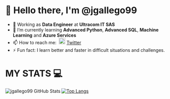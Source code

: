 # 👋 Hello there, I'm **@jgallego99**
- 🔭 Working as **Data Engineer** at **Ultracom IT SAS**
- 🌱 I’m currently learning **Advanced Python**, **Advanced SQL**, **Machine Learning** and **Azure Services**
- 📫 How to reach me: &nbsp;<img width="20" src="https://www.pinclipart.com/picdir/middle/1-14041_twitter-logo-transparent-background-twitter-logo-clipart.png">&nbsp;<a href="https://twitter.com/MorbidFace" target="_blank">Twitter</a>
- ⚡ Fun fact: I learn better and faster in difficult situations and challenges.

<!--
**jgallego99/jgallego99** is a ✨ _special_ ✨ repository because its `README.md` (this file) appears on your GitHub profile.
Here are some ideas to get you started:
- 🔭 I’m currently working on ...
- 🌱 I’m currently learning ...
- 👯 I’m looking to collaborate on ...
- 🤔 I’m looking for help with ...
- 💬 Ask me about ...
- 📫 How to reach me: ...
- 😄 Pronouns: ...
- ⚡ Fun fact: ...
-->


# MY STATS :computer:
<img align="left" alt="jgallego99 GitHub Stats" src="https://github-readme-stats.vercel.app/api?username=jgallego99&include_all_commits=true&show_icons=true&theme=tokyonight">

[![Top Langs](https://github-readme-stats.vercel.app/api/top-langs/?username=jgallego99&langs_count=8&theme=tokyonight)](https://github.com/jgallego99/github-readme-stats)
